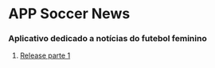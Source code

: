 # APP Soccer News
### Aplicativo dedicado a notícias do futebol feminino

1. [Release parte 1](https://github.com/PabloGarcia48/SantanderBootcamp/tree/release/android-jetpack-material-design-criando-apps-nativos-poderosos/6_Desafio_App_Java_Soccer_News)
